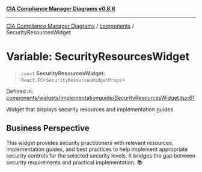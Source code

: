[**CIA Compliance Manager Diagrams v0.8.6**](../../README.md)

***

[CIA Compliance Manager Diagrams](../../modules.md) / [components](../README.md) / SecurityResourcesWidget

# Variable: SecurityResourcesWidget

> `const` **SecurityResourcesWidget**: `React.FC`\<`SecurityResourcesWidgetProps`\>

Defined in: [components/widgets/implementationguide/SecurityResourcesWidget.tsx:61](https://github.com/Hack23/cia-compliance-manager/blob/050a250237d6f621490781dbdf95155919f35aed/src/components/widgets/implementationguide/SecurityResourcesWidget.tsx#L61)

Widget that displays security resources and implementation guides

## Business Perspective

This widget provides security practitioners with relevant resources,
implementation guides, and best practices to help implement appropriate
security controls for the selected security levels. It bridges the gap
between security requirements and practical implementation. 📚
